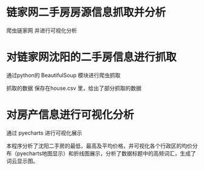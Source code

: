 # 链家网二手房房源信息抓取并分析

爬虫链家网 并进行可视化分析

# 对链家网沈阳的二手房信息进行抓取

通过python的 BeautifulSoup 模块进行爬虫抓取

抓取的数据 保存在house.csv 里，给出了部分抓取的数据

# 对房产信息进行可视化分析

通过 pyecharts 进行可视化展示

本程序分析了沈阳二手房的最低，最高及平均价格，并可视化各个行政区的均价分布（pyecharts地图显示）和折线图展示，分析了数据标题中的高频词汇，生成了词云显示图。
